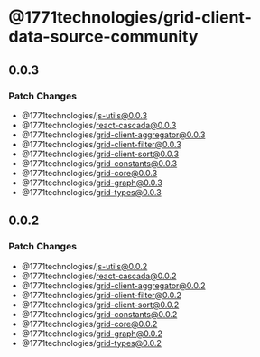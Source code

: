 # @1771technologies/grid-client-data-source-community

## 0.0.3

### Patch Changes

- @1771technologies/js-utils@0.0.3
- @1771technologies/react-cascada@0.0.3
- @1771technologies/grid-client-aggregator@0.0.3
- @1771technologies/grid-client-filter@0.0.3
- @1771technologies/grid-client-sort@0.0.3
- @1771technologies/grid-constants@0.0.3
- @1771technologies/grid-core@0.0.3
- @1771technologies/grid-graph@0.0.3
- @1771technologies/grid-types@0.0.3

## 0.0.2

### Patch Changes

- @1771technologies/js-utils@0.0.2
- @1771technologies/react-cascada@0.0.2
- @1771technologies/grid-client-aggregator@0.0.2
- @1771technologies/grid-client-filter@0.0.2
- @1771technologies/grid-client-sort@0.0.2
- @1771technologies/grid-constants@0.0.2
- @1771technologies/grid-core@0.0.2
- @1771technologies/grid-graph@0.0.2
- @1771technologies/grid-types@0.0.2
